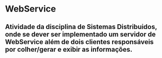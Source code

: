 # WebService
## Atividade da disciplina de Sistemas Distribuidos, onde se dever ser implementado um servidor de WebService além de dois clientes responsáveis por colher/gerar e exibir as informações.